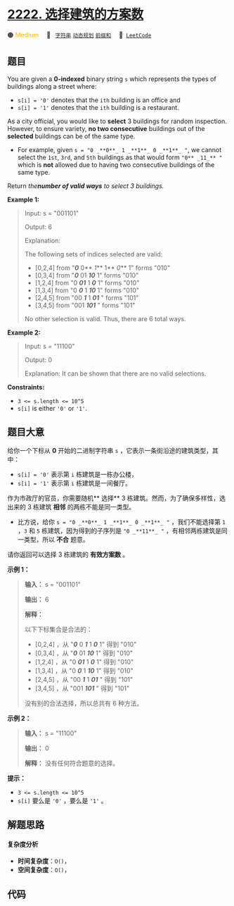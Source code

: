 # [2222. 选择建筑的方案数](https://leetcode.com/problems/number-of-ways-to-select-buildings)

🟠 <font color=#ffb800>Medium</font>&emsp; 🔖&ensp; [`字符串`](/tag/string.md) [`动态规划`](/tag/dynamic-programming.md) [`前缀和`](/tag/prefix-sum.md)&emsp; 🔗&ensp;[`LeetCode`](https://leetcode.com/problems/number-of-ways-to-select-buildings)

## 题目

You are given a **0-indexed** binary string `s` which represents the types of
buildings along a street where:

  * `s[i] = '0'` denotes that the `ith` building is an office and
  * `s[i] = '1'` denotes that the `ith` building is a restaurant.

As a city official, you would like to **select** 3 buildings for random
inspection. However, to ensure variety, **no two consecutive** buildings out
of the **selected** buildings can be of the same type.

  * For example, given `s = "0 _**0**_ 1 _**1**_ 0 _**1**_ "`, we cannot select the `1st`, `3rd`, and `5th` buildings as that would form `"0** _11_** "` which is **not** allowed due to having two consecutive buildings of the same type.

Return _the**number of valid ways** to select 3 buildings._



**Example 1:**

> Input: s = "001101"
> 
> Output: 6
> 
> Explanation: 
> 
> The following sets of indices selected are valid:
> - [0,2,4] from "_**0**_ 0** _1_** 1** _0_** 1" forms "010"
> - [0,3,4] from "_**0**_ 01 _**10**_ 1" forms "010"
> - [1,2,4] from "0 _**01**_ 1 _**0**_ 1" forms "010"
> - [1,3,4] from "0 _**0**_ 1 _**10**_ 1" forms "010"
> - [2,4,5] from "00 _**1**_ 1 _**01**_ " forms "101"
> - [3,4,5] from "001 _**101**_ " forms "101"
> 
> No other selection is valid. Thus, there are 6 total ways.

**Example 2:**

> Input: s = "11100"
> 
> Output: 0
> 
> Explanation: It can be shown that there are no valid selections.

**Constraints:**

  * `3 <= s.length <= 10^5`
  * `s[i]` is either `'0'` or `'1'`.


## 题目大意

给你一个下标从 **0**  开始的二进制字符串 `s` ，它表示一条街沿途的建筑类型，其中：

  * `s[i] = '0'` 表示第 `i` 栋建筑是一栋办公楼，
  * `s[i] = '1'` 表示第 `i` 栋建筑是一间餐厅。

作为市政厅的官员，你需要随机**  选择** 3 栋建筑。然而，为了确保多样性，选出来的 3 栋建筑 **相邻**  的两栋不能是同一类型。

  * 比方说，给你 `s = "0 _**0**_ 1 _**1**_ 0 _**1**_ "` ，我们不能选择第 `1` ，`3` 和 `5` 栋建筑，因为得到的子序列是 `"0 _**11**_ "` ，有相邻两栋建筑是同一类型，所以 **不合**  题意。

请你返回可以选择 3 栋建筑的 **有效方案数**  。



**示例 1：**

> 
> 
> 
> 
> 
> **输入：** s = "001101"
> 
> **输出：** 6
> 
> **解释：**
> 
> 以下下标集合是合法的：
> - [0,2,4] ，从 "_**0**_ 0 _**1**_ 1 _**0**_ 1" 得到 "010"
> - [0,3,4] ，从 "_**0**_ 01 _**10**_ 1" 得到 "010"
> - [1,2,4] ，从 "0 _**01**_ 1 _**0**_ 1" 得到 "010"
> - [1,3,4] ，从 "0 _**0**_ 1 _**10**_ 1" 得到 "010"
> - [2,4,5] ，从 "00 _**1**_ 1 _**01**_ " 得到 "101"
> - [3,4,5] ，从 "001 _**101**_ " 得到 "101"
> 
> 没有别的合法选择，所以总共有 6 种方法。
> 
> 

**示例 2：**

> 
> 
> 
> 
> 
> **输入：** s = "11100"
> 
> **输出：** 0
> 
> **解释：** 没有任何符合题意的选择。
> 
> 



**提示：**

  * `3 <= s.length <= 10^5`
  * `s[i]` 要么是 `'0'` ，要么是 `'1'` 。


## 解题思路

#### 复杂度分析

- **时间复杂度**：`O()`，
- **空间复杂度**：`O()`，

## 代码

```javascript

```